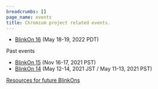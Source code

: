 ```yaml
---
breadcrumbs: []
page_name: events
title: Chromium project related events.
---
```


*   [BlinkOn 16](/events/blinkon-16) (May 18-19, 2022 PDT)

Past events

*   [BlinkOn 15](/events/blinkon-15) (Nov 16-17, 2021 PST)
*   [BlinkOn 14](/events/blinkon-14) (May 12-14, 2021 JST / May 11-13,
            2021 PST)

[Resources for future BlinkOns](/events/blinkon-resources)
